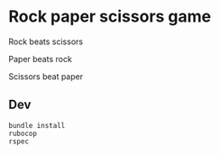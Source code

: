 # Rock paper scissors game

Rock beats scissors

Paper beats rock

Scissors beat paper

## Dev

    bundle install
    rubocop
    rspec
